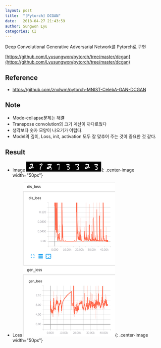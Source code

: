 ```yaml
---
layout: post
title:  "[Pytorch] DCGAN"
date:   2018-04-27 21:43:59
author: Sungwon Lyu
categories: CI
---
```


Deep Convolutional Generative Adversarial Network를 Pytorch로 구현

[https://github.com/Lyusungwon/pytorch/tree/master/dcgan](https://github.com/Lyusungwon/pytorch/tree/master/dcgan)

## Reference
- https://github.com/znxlwm/pytorch-MNIST-CelebA-GAN-DCGAN

## Note 
- Mode-collapse문제는 해결
- Transpose convolution의 크기 계산이 까다로웠다
- 생각보다 숫자 모양이 나오기가 어렵다.
- Model의 깊이, Loss, init, activation 모두 잘 맞추어 주는 것이 중요한 것 같다. 

## Result
- Image
![img](/assets/images/dcganpy1.png){: .center-image width="50px"}

- Loss
![img](/assets/images/dcganpy2.png){: .center-image width="50px"}
